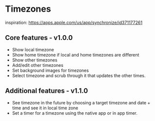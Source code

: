 # Timezones

inspiration: https://apps.apple.com/us/app/synchronize/id371177261

## Core features - v1.0.0

- Show local timezone
- Show home timezone if local and home timezones are different
- Show other timezones
- Add/edit other timezones
- Set background images for timezones
- Select timezone and scrub through it that updates the other times.

## Additional features - v1.1.0

- See timezone in the future by choosing a target timezone and date + time and see it in local time zone
- Set a timer for a timezone using  the native app or in app timer.


